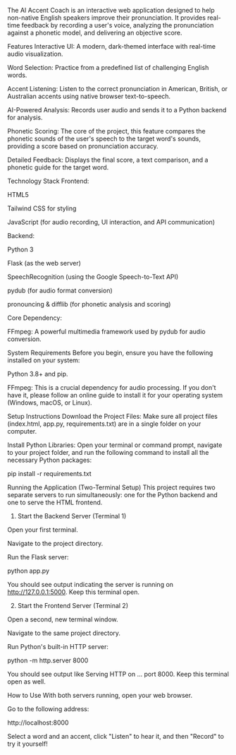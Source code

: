 
The AI Accent Coach is an interactive web application designed to help non-native English speakers improve their pronunciation. It provides real-time feedback by recording a user's voice, analyzing the pronunciation against a phonetic model, and delivering an objective score.

Features
Interactive UI: A modern, dark-themed interface with real-time audio visualization.

Word Selection: Practice from a predefined list of challenging English words.

Accent Listening: Listen to the correct pronunciation in American, British, or Australian accents using native browser text-to-speech.

AI-Powered Analysis: Records user audio and sends it to a Python backend for analysis.

Phonetic Scoring: The core of the project, this feature compares the phonetic sounds of the user's speech to the target word's sounds, providing a score based on pronunciation accuracy.

Detailed Feedback: Displays the final score, a text comparison, and a phonetic guide for the target word.

Technology Stack
Frontend:

HTML5

Tailwind CSS for styling

JavaScript (for audio recording, UI interaction, and API communication)

Backend:

Python 3

Flask (as the web server)

SpeechRecognition (using the Google Speech-to-Text API)

pydub (for audio format conversion)

pronouncing & difflib (for phonetic analysis and scoring)

Core Dependency:

FFmpeg: A powerful multimedia framework used by pydub for audio conversion.

System Requirements
Before you begin, ensure you have the following installed on your system:

Python 3.8+ and pip.

FFmpeg: This is a crucial dependency for audio processing. If you don't have it, please follow an online guide to install it for your operating system (Windows, macOS, or Linux).

Setup Instructions
Download the Project Files:
Make sure all project files (index.html, app.py, requirements.txt) are in a single folder on your computer.

Install Python Libraries:
Open your terminal or command prompt, navigate to your project folder, and run the following command to install all the necessary Python packages:

pip install -r requirements.txt

Running the Application (Two-Terminal Setup)
This project requires two separate servers to run simultaneously: one for the Python backend and one to serve the HTML frontend.

1. Start the Backend Server (Terminal 1)

Open your first terminal.

Navigate to the project directory.

Run the Flask server:

python app.py

You should see output indicating the server is running on http://127.0.0.1:5000. Keep this terminal open.

2. Start the Frontend Server (Terminal 2)

Open a second, new terminal window.

Navigate to the same project directory.

Run Python's built-in HTTP server:

python -m http.server 8000

You should see output like Serving HTTP on ... port 8000. Keep this terminal open as well.

How to Use
With both servers running, open your web browser.

Go to the following address:

http://localhost:8000

Select a word and an accent, click "Listen" to hear it, and then "Record" to try it yourself!
